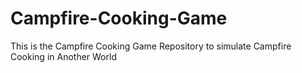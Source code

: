 # Campfire-Cooking-Game
This is the Campfire Cooking Game Repository to simulate Campfire Cooking in Another World

